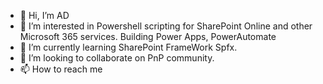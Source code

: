 - 👋 Hi, I’m AD
- 👀 I’m interested in Powershell scripting for SharePoint Online and other Microsoft 365 services. Building Power Apps, PowerAutomate
- 🌱 I’m currently learning SharePoint FrameWork Spfx. 
- 💞️ I’m looking to collaborate on PnP community. 
- 📫 How to reach me 

<!---
prattay56/prattay56 is a ✨ special ✨ repository because its `README.md` (this file) appears on your GitHub profile.
You can click the Preview link to take a look at your changes.
--->
